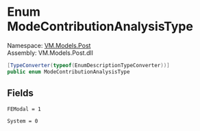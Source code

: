 # <a id="VM_Models_Post_ModeContributionAnalysisType"></a> Enum ModeContributionAnalysisType

Namespace: [VM.Models.Post](VM.Models.Post.md)  
Assembly: VM.Models.Post.dll  

```csharp
[TypeConverter(typeof(EnumDescriptionTypeConverter))]
public enum ModeContributionAnalysisType
```

## Fields

`FEModal = 1` 

`System = 0` 

